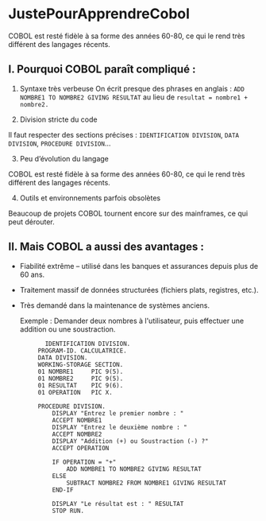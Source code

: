 # JustePourApprendreCobol
COBOL est resté fidèle à sa forme des années 60-80, ce qui le rend très différent des langages récents.

## I. Pourquoi COBOL paraît compliqué :

1. Syntaxe très verbeuse 
On écrit presque des phrases en anglais : `ADD NOMBRE1 TO NOMBRE2 GIVING RESULTAT` au lieu de `resultat = nombre1 + nombre2.`

2. Division stricte du code

Il faut respecter des sections précises : `IDENTIFICATION DIVISION`, `DATA DIVISION`, `PROCEDURE DIVISION`…

3. Peu d’évolution du langage

COBOL est resté fidèle à sa forme des années 60-80, ce qui le rend très différent des langages récents.

4. Outils et environnements parfois obsolètes

Beaucoup de projets COBOL tournent encore sur des mainframes, ce qui peut dérouter.

## II. Mais COBOL a aussi des avantages :
* Fiabilité extrême – utilisé dans les banques et assurances depuis plus de 60 ans.
* Traitement massif de données structurées (fichiers plats, registres, etc.).
* Très demandé dans la maintenance de systèmes anciens.

  Exemple : Demander deux nombres à l'utilisateur, puis effectuer une addition ou une soustraction.
  ```cobol
         IDENTIFICATION DIVISION.
       PROGRAM-ID. CALCULATRICE.
       DATA DIVISION.
       WORKING-STORAGE SECTION.
       01 NOMBRE1     PIC 9(5).
       01 NOMBRE2     PIC 9(5).
       01 RESULTAT    PIC 9(6).
       01 OPERATION   PIC X.

       PROCEDURE DIVISION.
           DISPLAY "Entrez le premier nombre : "
           ACCEPT NOMBRE1
           DISPLAY "Entrez le deuxième nombre : "
           ACCEPT NOMBRE2
           DISPLAY "Addition (+) ou Soustraction (-) ?"
           ACCEPT OPERATION

           IF OPERATION = "+"
               ADD NOMBRE1 TO NOMBRE2 GIVING RESULTAT
           ELSE
               SUBTRACT NOMBRE2 FROM NOMBRE1 GIVING RESULTAT
           END-IF

           DISPLAY "Le résultat est : " RESULTAT
           STOP RUN.
```

